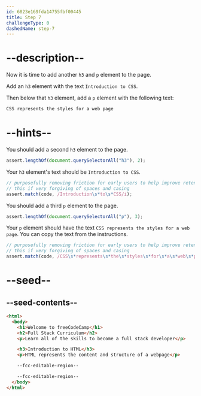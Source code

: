 ```yaml
---
id: 6823e169fda14755fbf00445
title: Step 7
challengeType: 0
dashedName: step-7
---
```


# --description--

Now it is time to add another `h3` and `p` element to the page.

Add an `h3` element with the text `Introduction to CSS`.

Then below that `h3` element, add a `p` element with the following text:

```md
CSS represents the styles for a web page
```

# --hints--

You should add a second `h3` element to the page.

```js
assert.lengthOf(document.querySelectorAll("h3"), 2);
```

Your `h3` element's text should be `Introduction to CSS`. 

```js
// purposefully removing friction for early users to help improve retention in early lessons
// this if very forgiving of spaces and casing
assert.match(code, /Introduction\s*to\s*CSS/i);
```

You should add a third `p` element to the page.

```js
assert.lengthOf(document.querySelectorAll("p"), 3);
```

Your `p` element should have the text `CSS represents the styles for a web page`. You can copy the text from the instructions. 

```js
// purposefully removing friction for early users to help improve retention in early lessons
// this if very forgiving of spaces and casing
assert.match(code, /CSS\s*represents\s*the\s*styles\s*for\s*a\s*web\s*page/i);
```

# --seed--

## --seed-contents--

```html
<html>
  <body>
    <h1>Welcome to freeCodeCamp</h1>
    <h2>Full Stack Curriculum</h2>
    <p>Learn all of the skills to become a full stack developer</p>

    <h3>Introduction to HTML</h3>
    <p>HTML represents the content and structure of a webpage</p>

    --fcc-editable-region--

    --fcc-editable-region--
  </body>
</html>  
```
